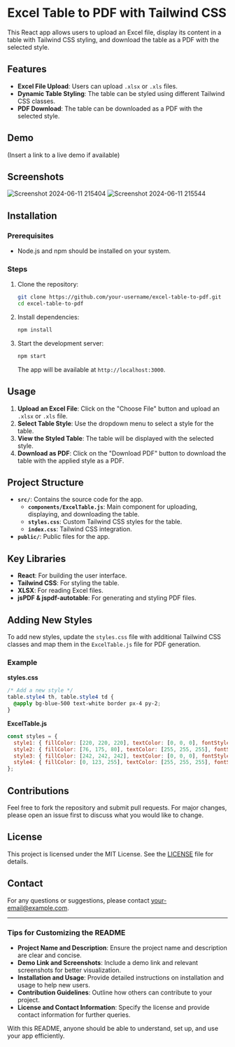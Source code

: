 # Excel Table to PDF with Tailwind CSS

This React app allows users to upload an Excel file, display its content in a table with Tailwind CSS styling, and download the table as a PDF with the selected style.

## Features

- **Excel File Upload**: Users can upload `.xlsx` or `.xls` files.
- **Dynamic Table Styling**: The table can be styled using different Tailwind CSS classes.
- **PDF Download**: The table can be downloaded as a PDF with the selected style.

## Demo

(Insert a link to a live demo if available)

## Screenshots
![Screenshot 2024-06-11 215404](https://github.com/VSSnippet/SheetToTable/assets/149178795/0e6e7755-a48a-4bdc-89d1-63a472a0a2f7)
![Screenshot 2024-06-11 215544](https://github.com/VSSnippet/SheetToTable/assets/149178795/681e4141-251a-429d-8ec5-73b3e6531c1e)



## Installation

### Prerequisites

- Node.js and npm should be installed on your system.

### Steps

1. Clone the repository:

    ```bash
    git clone https://github.com/your-username/excel-table-to-pdf.git
    cd excel-table-to-pdf
    ```

2. Install dependencies:

    ```bash
    npm install
    ```

3. Start the development server:

    ```bash
    npm start
    ```

    The app will be available at `http://localhost:3000`.

## Usage

1. **Upload an Excel File**: Click on the "Choose File" button and upload an `.xlsx` or `.xls` file.
2. **Select Table Style**: Use the dropdown menu to select a style for the table.
3. **View the Styled Table**: The table will be displayed with the selected style.
4. **Download as PDF**: Click on the "Download PDF" button to download the table with the applied style as a PDF.

## Project Structure

- **`src/`**: Contains the source code for the app.
  - **`components/ExcelTable.js`**: Main component for uploading, displaying, and downloading the table.
  - **`styles.css`**: Custom Tailwind CSS styles for the table.
  - **`index.css`**: Tailwind CSS integration.
- **`public/`**: Public files for the app.

## Key Libraries

- **React**: For building the user interface.
- **Tailwind CSS**: For styling the table.
- **XLSX**: For reading Excel files.
- **jsPDF & jspdf-autotable**: For generating and styling PDF files.

## Adding New Styles

To add new styles, update the `styles.css` file with additional Tailwind CSS classes and map them in the `ExcelTable.js` file for PDF generation.

### Example

**styles.css**

```css
/* Add a new style */
table.style4 th, table.style4 td {
  @apply bg-blue-500 text-white border px-4 py-2;
}
```

**ExcelTable.js**

```jsx
const styles = {
  style1: { fillColor: [220, 220, 220], textColor: [0, 0, 0], fontStyle: 'normal' },
  style2: { fillColor: [76, 175, 80], textColor: [255, 255, 255], fontStyle: 'bold' },
  style3: { fillColor: [242, 242, 242], textColor: [0, 0, 0], fontStyle: 'italic' },
  style4: { fillColor: [0, 123, 255], textColor: [255, 255, 255], fontStyle: 'normal' } // New style
};
```

## Contributions

Feel free to fork the repository and submit pull requests. For major changes, please open an issue first to discuss what you would like to change.

## License

This project is licensed under the MIT License. See the [LICENSE](LICENSE) file for details.

## Contact

For any questions or suggestions, please contact [your-email@example.com](mailto:your-email@example.com).

---

### Tips for Customizing the README

- **Project Name and Description**: Ensure the project name and description are clear and concise.
- **Demo Link and Screenshots**: Include a demo link and relevant screenshots for better visualization.
- **Installation and Usage**: Provide detailed instructions on installation and usage to help new users.
- **Contribution Guidelines**: Outline how others can contribute to your project.
- **License and Contact Information**: Specify the license and provide contact information for further queries.

With this README, anyone should be able to understand, set up, and use your app efficiently.

